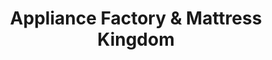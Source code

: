 ---
title: "Appliance Factory & Mattress Kingdom"
url: /miamisburg/appliance-factory-and-mattress-kingdom/
shop: appliance
---